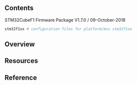 ## Contents

STM32CubeF1 Firmware Package V1.7.0 / 09-October-2018

```sh
stm32f1xx # configuration files for platform/mcu stm32f1xx
```

## Overview

## Resources

## Reference
